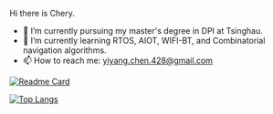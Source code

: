  Hi there is Chery.

- 🔭 I’m currently pursuing my master's degree in DPI at Tsinghau.
- 🌱 I’m currently learning RTOS, AIOT, WIFI-BT, and Combinatorial navigation algorithms.
- 📫 How to reach me: yiyang.chen.428@gmail.com

[![Readme Card](https://github-readme-stats.vercel.app/api?username=yiyangc18&show_icons=true&title_color=ffffff&icon_color=bb2acf&text_color=daf7dc&bg_color=151515)](https://github.com/anuraghazra/github-readme-stats)

[![Top Langs](https://github-readme-stats.vercel.app/api/top-langs/?username=yiyangc18&layout=compact&exclude_repo=sumy7.github.io&title_color=ffffff&icon_color=bb2acf&text_color=daf7dc&bg_color=151515)](https://github.com/anuraghazra/github-readme-stats)





<!--
**yiyangc18/yiyangc18** is a ✨ _special_ ✨ repository because its `README.md` (this file) appears on your GitHub profile.

Here are some ideas to get you started:

- 🔭 I’m currently working on ...
- 🌱 I’m currently learning ...
- 👯 I’m looking to collaborate on ...
- 🤔 I’m looking for help with ...
- 💬 Ask me about ...
- 📫 How to reach me: ...
- 😄 Pronouns: ...
- ⚡ Fun fact: ...
-->
